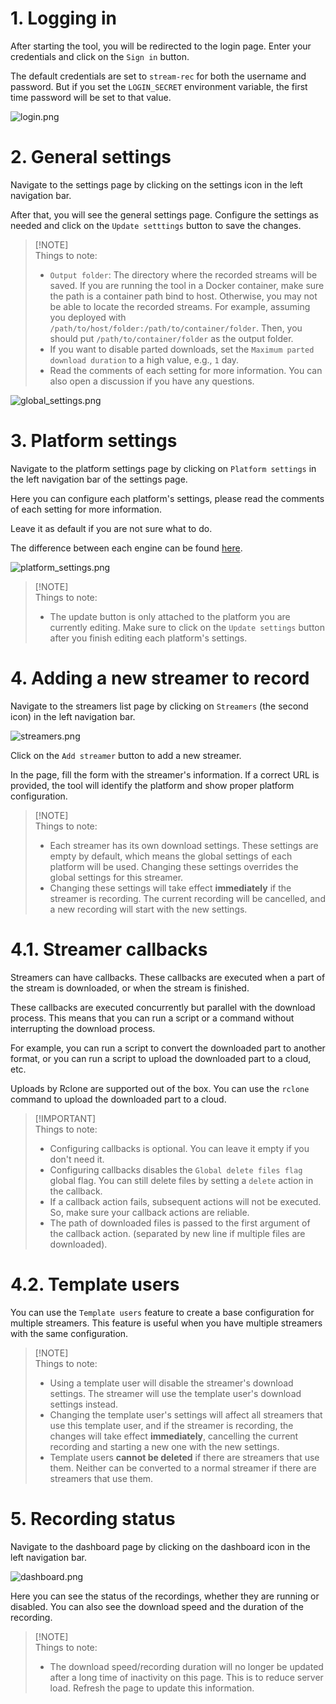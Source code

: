 # 1. Logging in

After starting the tool, you will be redirected to the login page. Enter your credentials and click on the `Sign in` button.

The default credentials are set to `stream-rec` for both the username and password. But if you set the `LOGIN_SECRET` environment variable, the
first time password will be set to that value.

![login.png](https://github.com/stream-rec/stream-rec-frontend/blob/master/docs/en/login.png)

# 2. General settings

Navigate to the settings page by clicking on the settings icon in the left navigation bar.

After that, you will see the general settings page. Configure the settings as needed and click on the `Update setttings` button to save the changes.

> [!NOTE]\
> Things to note:
> - `Output folder`: The directory where the recorded streams will be saved. If you are running the tool in a Docker container, make sure the path is
    a container path bind to host. Otherwise, you may not be able to locate the recorded streams. For example, assuming you deployed
    with `/path/to/host/folder:/path/to/container/folder`. Then, you should put `/path/to/container/folder` as the output folder.
> - If you want to disable parted downloads, set the `Maximum parted download duration` to a high value, e.g., `1` day.
> - Read the comments of each setting for more information. You can also open a discussion if you have any questions.

![global_settings.png](https://github.com/stream-rec/stream-rec-frontend/blob/master/docs/en/settings.png)

# 3. Platform settings

Navigate to the platform settings page by clicking on `Platform settings` in the left navigation bar of the settings page.

Here you can configure each platform's settings, please read the comments of each setting for more information.

Leave it as default if you are not sure what to do.

The difference between each engine can be found [here](./Engines.md).

![platform_settings.png](https://github.com/stream-rec/stream-rec-frontend/blob/master/docs/en/platform_settings.png)

> [!NOTE]\
> Things to note:
> - The update button is only attached to the platform you are currently editing. Make sure to click on the `Update settings` button after you finish
    editing each platform's settings.

# 4. Adding a new streamer to record

Navigate to the streamers list page by clicking on `Streamers` (the second icon) in the left navigation bar.

![streamers.png](https://github.com/stream-rec/stream-rec-frontend/blob/master/docs/en/streamers.png)

Click on the `Add streamer` button to add a new streamer.

In the page, fill the form with the streamer's information. If a correct URL is provided, the tool will identify the platform and show proper platform
configuration.

> [!NOTE]\
> Things to note:
> - Each streamer has its own download settings. These settings are empty by default, which means the global settings of each platform will be used.
    Changing these settings overrides the global settings for this streamer.
> - Changing these settings will take effect **immediately** if the streamer is recording. The current recording will be cancelled, and a new
    recording
    will start with the new settings.

# 4.1. Streamer callbacks

Streamers can have callbacks. These callbacks are executed when a part of the stream is downloaded, or when the stream is finished.

These callbacks are executed concurrently but parallel with the download process. This means that you can run a script or a command without
interrupting the download process.

For example, you can run a script to convert the downloaded part to another format, or you can run a script to upload the downloaded part to a cloud,
etc.

Uploads by Rclone are supported out of the box. You can use the `rclone` command to upload the downloaded part to a cloud.

> [!IMPORTANT]\
> Things to note:
> - Configuring callbacks is optional. You can leave it empty if you don't need it.
> - Configuring callbacks disables the `Global delete files flag` global flag. You can still delete files by setting a `delete` action in the
    callback.
> - If a callback action fails, subsequent actions will not be executed. So, make sure your callback actions are reliable.
> - The path of downloaded files is passed to the first argument of the callback action. (separated by new line if multiple files are downloaded).

# 4.2. Template users

You can use the `Template users` feature to create a base configuration for multiple streamers. This feature is useful when you have multiple
streamers with the same configuration.

> [!NOTE]\
> Things to note:
> - Using a template user will disable the streamer's download settings. The streamer will use the template user's download settings instead.
> - Changing the template user's settings will affect all streamers that use this template user, and if the streamer is recording, the changes will
    take effect **immediately**, cancelling the current recording and starting a new one with the new settings.
> - Template users **cannot be deleted** if there are streamers that use them. Neither can be converted to a normal streamer if there are streamers
    that use them.

# 5. Recording status

Navigate to the dashboard page by clicking on the dashboard icon in the left navigation bar.

![dashboard.png](https://github.com/stream-rec/stream-rec-frontend/blob/master/docs/en/dashboard.png)

Here you can see the status of the recordings, whether they are running or disabled. You can also see the download speed and the duration of the
recording.

> [!NOTE]\
> Things to note:
> - The download speed/recording duration will no longer be updated after a long time of inactivity on this page. This is to reduce server load.
    Refresh the page to update this information.